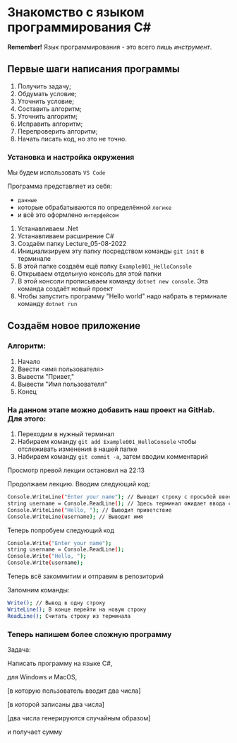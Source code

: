 # Знакомство с языком программирования С#

**Remember!** Язык программирования - это всего лишь _инструмент_.
## Первые шаги написания программы
1. Получить задачу;
2. Обдумать условие;
3. Уточнить условие;
4. Составить алгоритм;
5. Уточнить алгоритм;
6. Исправить алгоритм;
7. Перепроверить алгоритм;
8. Начать писать код, но это не точно.
### Установка и настройка окружения
Мы будем использовать `VS Code`

Программа представляет из себя:
* `данные`
* которые обрабатываются по определённой `логике`
* и всё это оформлено `интерфейсом`

1. Устанавливаем .Net
2. Устанавливаем расширение C#
3. Создаём папку Lecture_05-08-2022
4. Инициализируем эту папку посредством команды `git init` в терминале
5. В этой папке создаём ещё папку `Example001_HelloConsole`
6. Открываем отдельную консоль для этой папки
7. В этой консоли прописываем команду `dotnet new console`. Эта команда создаёт новый проект
8. Чтобы запустить программу "Hello world" надо набрать в терминале команду `dotnet run`
## Создаём новое приложение
### Алгоритм:
1. Начало
2. Ввести <имя пользователя>
3. Вывести "Привет,"
4. Вывести "Имя пользователя"
5. Конец
### На данном этапе можно добавить наш проект на GitHab. Для этого:
1. Переходим в нужный терминал
2. Набираем команду `git add Example001_HelloConsole` чтобы отслеживать изменения в нашей папке
3. Набираем команду `git commit -a`, затем вводим комментарий

Просмотр превой лекции остановил на 22:13

Продолжаем лекцию. Вводим следующий код:

``` bash
Console.WriteLine("Enter your name"); // Выводит строку с просьбой ввести имя
string username = Console.ReadLine(); // Здесь терминал ожидает ввода строки
Console.WriteLine("Hello, "); // Выводит приветствие
Console.WriteLine(username); // Выводит имя
```
Теперь попробуем следующий код
``` bash
Console.Write("Enter your name");
string username = Console.ReadLine();
Console.Write("Hello, ");
Console.Write(username);
```
Теперь всё закоммитим и отправим в репозиторий

Запомним команды:
``` bash
Write(); // Вывод в одну строку
WriteLine(); В конце перейти на новую строку
ReadLine(); Считать строку из терминала
```
### Теперь напишем более сложную программу
Задача:

Написать программу на языке C#,

для Windows и MacOS,

[в которую пользователь вводит два числа]

[в которой записаны два числа]

[два числа генерируются случайным образом]

и получает сумму

